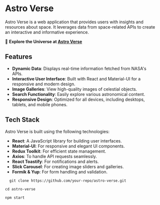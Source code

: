 # Astro Verse

Astro Verse is a web application that provides users with insights and resources about space. It leverages data from space-related APIs to create an interactive and informative experience.

🌌 **Explore the Universe at [Astro Verse](https://astro-verse-o88c.vercel.app/)**

## Features

- **Dynamic Data**: Displays real-time information fetched from NASA's APIs.
- **Interactive User Interface**: Built with React and Material-UI for a responsive and modern design.
- **Image Galleries**: View high-quality images of celestial objects.
- **Search Functionality**: Easily explore various astronomical content.
- **Responsive Design**: Optimized for all devices, including desktops, tablets, and mobile phones.

## Tech Stack

Astro Verse is built using the following technologies:

- **React**: A JavaScript library for building user interfaces.
- **Material-UI**: For responsive and elegant UI components.
- **Redux Toolkit**: For efficient state management.
- **Axios**: To handle API requests seamlessly.
- **React Toastify**: For notifications and alerts.
- **Slick Carousel**: For creating image sliders and galleries.
- **Formik & Yup**: For form handling and validation.

```
  git clone https://github.com/your-repo/astro-verse.git
```
```  
cd astro-verse
   ```

```  
npm start
   ```


